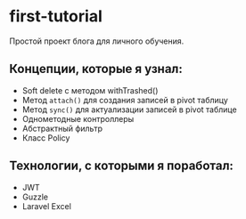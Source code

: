 # first-tutorial


Простой проект блога для личного обучения.

## Концепции, которые я узнал:
- Soft delete с методом withTrashed() 
- Метод `attach()` для создания записей в pivot таблицу
- Метод `sync()` для актуализации записей в pivot таблице
- Однометодные контроллеры
- Абстрактный фильтр
- Класс Policy

## Технологии, с которыми я поработал:

- JWT
- Guzzle
- Laravel Excel
